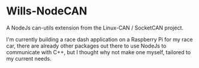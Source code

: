# Wills-NodeCAN

A NodeJs can-utils extension from the Linux-CAN / SocketCAN project.

I'm currently building a race dash application on a Raspberry Pi for my race car, there are already other packages out there to use NodeJs to communicate with C++, but I thought why not make one myself, tailored to my current needs.